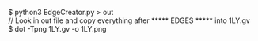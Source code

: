 $ python3 EdgeCreator.py > out  
// Look in out file and copy everything after ***** EDGES ***** into 1LY.gv  
$ dot -Tpng 1LY.gv -o 1LY.png
